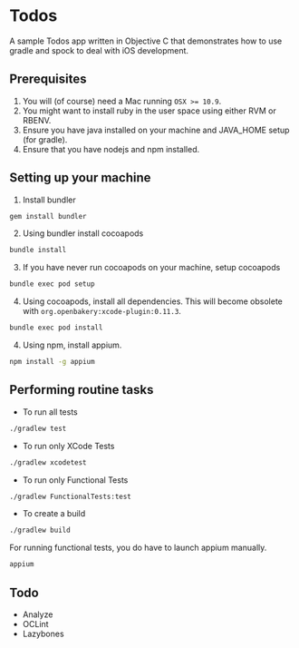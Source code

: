 Todos
====
A sample Todos app written in Objective C that demonstrates how to use
gradle and spock to deal with iOS development.

Prerequisites
---
1. You will (of course) need a Mac running `OSX >= 10.9`.
2. You might want to install ruby in the user space using either RVM or RBENV.
3. Ensure you have java installed on your machine and JAVA_HOME setup (for gradle).
4. Ensure that you have nodejs and npm installed.

Setting up your machine
---
1. Install bundler
```bash
gem install bundler
```
2. Using bundler install cocoapods
```bash
bundle install
```
3. If you have never run cocoapods on your machine, setup cocoapods
```bash
bundle exec pod setup
```
4. Using cocoapods, install all dependencies. This will become obsolete with `org.openbakery:xcode-plugin:0.11.3`.
```bash
bundle exec pod install
```
4. Using npm, install appium.
```bash
npm install -g appium
```

Performing routine tasks
---
* To run all tests
```bash
./gradlew test
```

* To run only XCode Tests
```bash
./gradlew xcodetest
```

* To run only Functional Tests
```bash
./gradlew FunctionalTests:test
```

* To create a build
```bash
./gradlew build
```

For running functional tests, you do have to launch appium manually.
```bash
appium
```
Todo
---
* Analyze
* OCLint
* Lazybones
